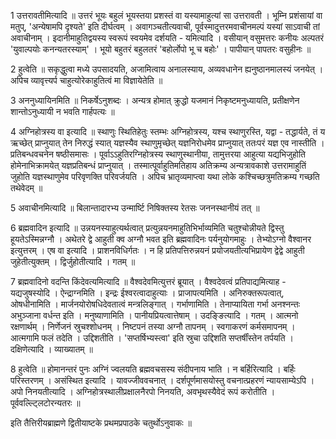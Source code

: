 

  
1 उत्तरावतीमित्यादि ॥ उत्तरं भूयः बहुलं भूयस्तया प्रशस्तं वा यस्यामाहुत्यां सा उत्तरावती । भूम्नि प्रशंसायां वा मतुप्, 'अन्येषामपि दृश्यते' इति दीर्घत्वम् । अवागञ्चतीत्यवाची, पूर्वस्मादुत्तरमवाचीनमल्पं यस्यां साऽवाची तां अवाचीनाम् । इदानीमाहुतिद्वयस्य स्वरूपं स्वयमेव दर्शयति - यमित्यादि । वसीयान् वसुमत्तरः कनीयः अल्पतरं 'युवाल्पयोः कनन्यतरस्याम्' । भूयो बहुतरं बहुलतरं 'बहोर्लोपो भू च बहोः' । पापीयान् पापतरः वसुहीनः ॥

2 हुत्वेति ॥ सकृद्धुत्वा मध्ये उपसादयति, अजामित्वाय अनालस्याय, अव्यवधानेन ह्यनुष्ठानमालस्यं जनयेत् । अपिच व्यावृत्त्यर्प चाहुत्योरेकाहुतित्वं मा विज्ञायेतेति ॥

3 अननुध्यायिनमिति ॥ निकर्षेऽनुशब्दः । अन्यत्र होमात् क्रुद्धो यजमानं निकृष्टमनुध्यायति, प्रतीक्षणेन शान्तोऽनुध्यायी न भवति गार्हपत्यः ॥

4 अग्निहोत्रस्य वा इत्यादि ॥ स्थाणुः स्थितिहेतुः स्तम्भः अग्निहोत्रस्य, यश्च स्थाणुरस्ति, यद्वा - तद्धार्यते, तं य ऋच्छेत् प्राप्नुयात् तेन निरुद्धं स्यात् यज्ञस्यैव स्थाणुमृच्छेत् यज्ञनिरोधमेव प्राप्नुयात् ततःपरं यज्ञ एव नास्तीति । प्रतिबन्धवचनेन षष्ठीसमासः । पूर्वाऽऽहुतिरग्निहोत्रस्य स्थाणुस्थानीया, तामुत्तरया आहुत्या यद्यभिजुहोति होमेनाभिक्रामयेत् यज्ञप्रतिबन्धं प्राप्नुयात् । तस्मात्पूर्वाहुतिमतिहाय अतिक्रम्य अन्यत्रावकाशे उत्तरामाहुतिं जुहोति यज्ञस्थाणुमेव परिवृणक्ति परिवर्जयति । अपिच भ्रातृव्यमाप्त्वा यथा लोके कश्चिच्छत्रुमतिक्रम्य गच्छति तथेवेदम् ॥ 

5 अवाचीनमित्यादि ॥ बिलान्तादारभ्य उन्मार्ष्टि निषिक्तस्य रेतसः जननस्थानीयं तत् ॥

6 ब्रह्मवादिन इत्यादि ॥ उन्नयनस्याहुत्यर्थत्वात् प्रत्युन्नयनमाहुतिभिर्भाव्यमिति चतुश्चोन्नीयते द्विस्तु हूयतेऽस्मिन्नग्नौ । अथेतरे द्वे आहुती क्व अग्नौ भवत इति ब्रह्मवादिनः पर्यनुयोगमाहुः । तेभ्योऽग्नो वैश्वानर इत्युत्तरम् । एष वा इत्यादि । प्राशनविधिर्गतः । न हि प्रतिपत्तिरुन्नयनं प्रयोजयतीत्यभिप्रायेण द्वेद्वे आहुती जुहेतीत्युक्तम् । द्विर्जुहोतीत्यादि । गतम् ॥

7 ब्रह्मवादिनो वदन्ति किंदेवत्यमित्यादि ॥ वैश्वदेवमित्युत्तरं ब्रूयात् । वैश्वदेवत्वं प्रतिपाद्यमित्याह - यद्यजुषस्योदि । ऐन्द्राग्नमिति । इन्द्रः ईश्वरत्वादाहुत्याः । प्राजापत्यमिति । अनिरुक्तरूपत्वात्, ओषधीनामिति । मार्जनयोरोषधिदेवतात्वं मन्त्रलिङ्गात् । गर्भाणामिति । तेनाप्यायिता गर्भा अनश्नन्तः अभुञ्जाना वर्धन्त इति । मनुष्याणामिति । पानीयप्रियत्वात्तेषाम् । उदङ्ङित्यादि । गतम् । आत्मनो रक्षणार्थम् । निर्णेजनं स्रुचश्शोधनम् । निष्टपनं तस्या अग्नौ तापनम् । स्वगाकरणं कर्मसमापनम् । आत्मगामि फलं तदेति । उद्दिशतीति । 'सप्तर्षिभ्यस्त्वा' इति स्रुचा उद्दिशति सप्तर्षींस्तेन तर्पयति । दक्षिणेत्यादि । व्याख्यातम् ॥

8 हुत्वेति ॥ होमानन्तरं पुनः अग्निं ज्वलयति ब्रह्मवचसस्य संदीपनाय भाति । न बर्हिरित्यादि । बर्हिः परिस्तरणम् । असंस्थित इत्यादि । यावज्जीववचनात् । दर्शपूर्णमासयोस्तु वचनात्प्रहरणं न्यायसाम्येऽपि । अपो निनयतीत्यादि । अग्निहोत्रस्थालीप्रक्षालनैरपो निनयति, अवभृथस्यैवेदं रूपं करोतीति । पूर्ववल्ल्ट्लिटोरन्यतरः ॥

इति तैत्तिरीयब्राह्मणे द्वितीयाष्टके प्रथमप्रपाठके चतुर्थोऽनुवाकः ॥  
